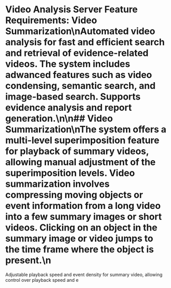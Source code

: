 # Video Analysis Server Feature Requirements: Video Summarization\nAutomated video analysis for fast and efficient search and retrieval of evidence-related videos. The system includes adwanced features such as video condensing,  semantic search, and image-based search. Supports evidence analysis and report generation.\n\n## Video Summarization\nThe system offers a multi-level superimposition feature for playback of summary videos, allowing manual adjustment of the superimposition levels. Video summarization involves compressing moving objects or event information from a long video into a few summary images or short videos. Clicking on an object in the summary image or video jumps to the time frame where the object is present.\n
Adjustable playback speed and event density for summary video, allowing control over playback speed and e